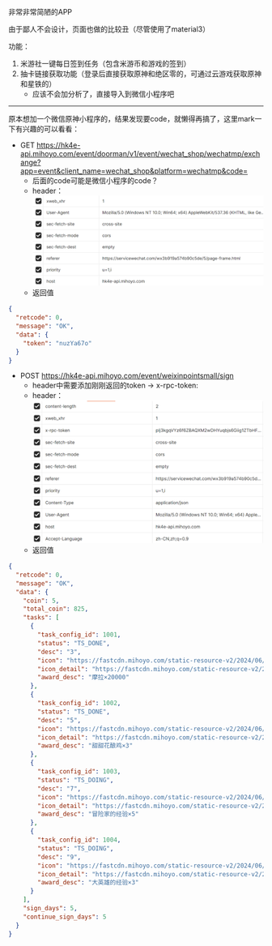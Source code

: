 非常非常简陋的APP

由于鄙人不会设计，页面也做的比较丑（尽管使用了material3）

功能：

1. 米游社一键每日签到任务（包含米游币和游戏的签到）
2. 抽卡链接获取功能（登录后直接获取原神和绝区零的，可通过云游戏获取原神和星铁的）
    * 应该不会加分析了，直接导入到微信小程序吧

---

原本想加一个微信原神小程序的，结果发现要code，就懒得再搞了，这里mark一下有兴趣的可以看看：

* GET https://hk4e-api.mihoyo.com/event/doorman/v1/event/wechat_shop/wechatmp/exchange?app=event&client_name=wechat_shop&platform=wechatmp&code=
    * 后面的code可能是微信小程序的code？
    * header：
      ![header](pic/1.png)
    * 返回值
```json
{
  "retcode": 0,
  "message": "OK",
  "data": {
    "token": "nuzYa67o"
  }
}
```    

* POST https://hk4e-api.mihoyo.com/event/weixinpointsmall/sign
    * header中需要添加刚刚返回的token -> x-rpc-token:
    * header：
      ![header](pic/2.png)
    * 返回值
```json
{
  "retcode": 0,
  "message": "OK",
  "data": {
    "coin": 5,
    "total_coin": 825,
    "tasks": [
      {
        "task_config_id": 1001,
        "status": "TS_DONE",
        "desc": "3",
        "icon": "https://fastcdn.mihoyo.com/static-resource-v2/2024/06/14/881b6e74975a2989f0a119427871e5be_3617327020012540585.png",
        "icon_detail": "https://fastcdn.mihoyo.com/static-resource-v2/2024/06/14/3eb599a723bfe9ef09e6fc478c8262d0_9119262560095512903.png",
        "award_desc": "摩拉×20000"
      },
      {
        "task_config_id": 1002,
        "status": "TS_DONE",
        "desc": "5",
        "icon": "https://fastcdn.mihoyo.com/static-resource-v2/2024/06/14/ebf1ca1f83d719c1778b8d01fb0e8115_1027578354241986805.png",
        "icon_detail": "https://fastcdn.mihoyo.com/static-resource-v2/2024/06/14/8a979fd2e075e5f60959a4d8f5dfc536_7772729234138631324.png",
        "award_desc": "甜甜花酿鸡×3"
      },
      {
        "task_config_id": 1003,
        "status": "TS_DOING",
        "desc": "7",
        "icon": "https://fastcdn.mihoyo.com/static-resource-v2/2024/06/14/1ae7961356e21dfe3d8f3b66b67ba852_6570677886805205025.png",
        "icon_detail": "https://fastcdn.mihoyo.com/static-resource-v2/2024/06/14/ddcb604c9085c4b7357e278fd76aa573_7905595052265201036.png",
        "award_desc": "冒险家的经验×5"
      },
      {
        "task_config_id": 1004,
        "status": "TS_DOING",
        "desc": "9",
        "icon": "https://fastcdn.mihoyo.com/static-resource-v2/2024/06/14/881b6e74975a2989f0a119427871e5be_3617327020012540585.png",
        "icon_detail": "https://fastcdn.mihoyo.com/static-resource-v2/2024/06/14/e662b4cd949e7ad23967d65962468a0e_7919866827787859077.png",
        "award_desc": "大英雄的经验×3"
      }
    ],
    "sign_days": 5,
    "continue_sign_days": 5
  }
}
```